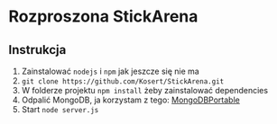 # Rozproszona StickArena

## Instrukcja 
1. Zainstalować `nodejs` i `npm` jak jeszcze się nie ma
2. `git clone https://github.com/Kosert/StickArena.git`
3. W folderze projektu `npm install` żeby zainstalować dependencies  
4. Odpalić MongoDB, ja korzystam z tego: [MongoDBPortable](https://github.com/lightchpa/MongoDBPortable/releases/tag/v0.4.0.1)  
5. Start `node server.js`
